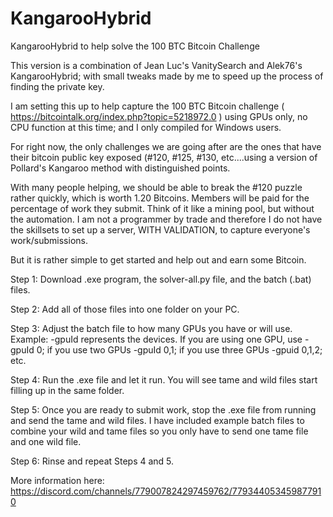 # KangarooHybrid
KangarooHybrid to help solve the 100 BTC Bitcoin Challenge

This version is a combination of Jean Luc's VanitySearch and Alek76's KangarooHybrid; with small tweaks made by me to speed up the process of finding the private key.

I am setting this up to help capture the 100 BTC Bitcoin challenge ( https://bitcointalk.org/index.php?topic=5218972.0 ) using GPUs only, no CPU function at this time; and I only compiled for Windows users. 

For right now, the only challenges we are going after are the ones that have their bitcoin public key exposed (#120, #125, #130, etc....using a version of Pollard's Kangaroo method with distinguished points. 

With many people helping, we should be able to break the #120 puzzle rather quickly, which is worth 1.20 Bitcoins. Members will be paid for the percentage of work they submit. Think of it like a mining pool, but without the automation. I am not a programmer by trade and therefore I do not have the skillsets to set up a server, WITH VALIDATION, to capture everyone's work/submissions.

But it is rather simple to get started and help out and earn some Bitcoin.
  
Step 1: Download .exe program, the solver-all.py file, and the batch (.bat) files.

Step 2: Add all of those files into one folder on your PC.

Step 3: Adjust the batch file to how many GPUs you have or will use. 
Example: 
-gpuId represents the devices. If you are using one GPU, use -gpuId 0; if you use two GPUs 
-gpuId 0,1; if you use three GPUs -gpuid 0,1,2; etc.

Step 4: Run the .exe file and let it run. You will see tame and wild files start filling up in the same folder.

Step 5: Once you are ready to submit work, stop the .exe file from running and send the tame and wild files. I have included example batch files to combine your wild and tame files so you only have to send one tame file and one wild file.

Step 6: Rinse and repeat Steps 4 and 5.

More information here:
https://discord.com/channels/779007824297459762/779344053459877910
